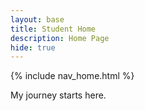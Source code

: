 ```yaml
---
layout: base
title: Student Home 
description: Home Page
hide: true
---
```


{% include nav_home.html %}

My journey starts here.
